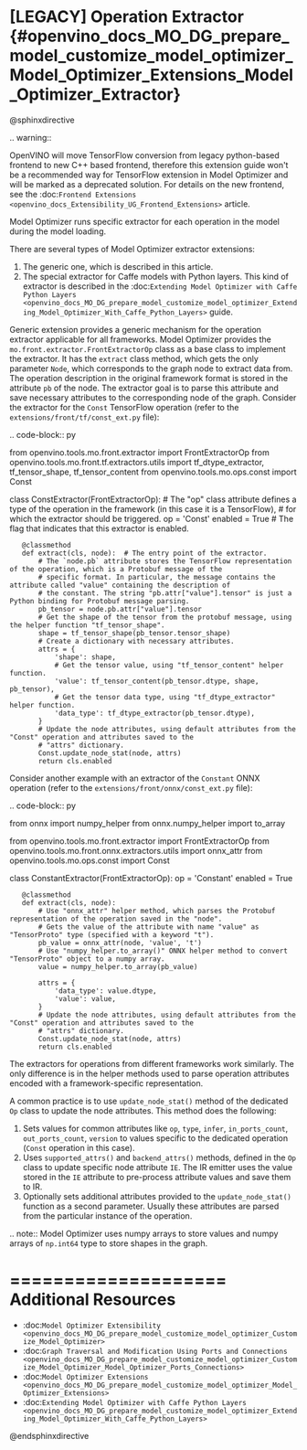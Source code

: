 # [LEGACY] Operation Extractor {#openvino_docs_MO_DG_prepare_model_customize_model_optimizer_Model_Optimizer_Extensions_Model_Optimizer_Extractor}

@sphinxdirective

.. warning::
   
   OpenVINO will move TensorFlow conversion from legacy python-based frontend to new C++ based frontend, therefore this extension guide won't be a recommended way for TensorFlow extension in Model Optimizer and will be marked as a deprecated solution. For details on the new frontend, see the :doc:`Frontend Extensions <openvino_docs_Extensibility_UG_Frontend_Extensions>` article.

Model Optimizer runs specific extractor for each operation in the model during the model loading.

There are several types of Model Optimizer extractor extensions:

1. The generic one, which is described in this article.
2. The special extractor for Caffe models with Python layers. This kind of extractor is described in the :doc:`Extending Model Optimizer with Caffe Python Layers <openvino_docs_MO_DG_prepare_model_customize_model_optimizer_Extending_Model_Optimizer_With_Caffe_Python_Layers>` guide.

Generic extension provides a generic mechanism for the operation extractor applicable for all frameworks. Model Optimizer provides the ``mo.front.extractor.FrontExtractorOp`` class as a base class to implement the extractor. It has the ``extract`` class method, which gets the only parameter ``Node``, which corresponds to the graph node to extract data from. The operation description in the original framework format is stored in the attribute ``pb`` of the node. The extractor goal is to parse this attribute and save necessary attributes to the corresponding node of the graph. Consider the extractor for the ``Const`` TensorFlow operation (refer to the ``extensions/front/tf/const_ext.py`` file):

.. code-block:: py

   from openvino.tools.mo.front.extractor import FrontExtractorOp
   from openvino.tools.mo.front.tf.extractors.utils import tf_dtype_extractor, tf_tensor_shape, tf_tensor_content
   from openvino.tools.mo.ops.const import Const
   
   
   class ConstExtractor(FrontExtractorOp):
       # The "op" class attribute defines a type of the operation in the framework (in this case it is a TensorFlow), 
       # for which the extractor should be triggered.
       op = 'Const'
       enabled = True  # The flag that indicates that this extractor is enabled.
   
       @classmethod
       def extract(cls, node):  # The entry point of the extractor.
           # The `node.pb` attribute stores the TensorFlow representation of the operation, which is a Protobuf message of the
           # specific format. In particular, the message contains the attribute called "value" containing the description of
           # the constant. The string "pb.attr["value"].tensor" is just a Python binding for Protobuf message parsing.
           pb_tensor = node.pb.attr["value"].tensor
           # Get the shape of the tensor from the protobuf message, using the helper function "tf_tensor_shape".
           shape = tf_tensor_shape(pb_tensor.tensor_shape)
           # Create a dictionary with necessary attributes.
           attrs = {
               'shape': shape,
               # Get the tensor value, using "tf_tensor_content" helper function.
               'value': tf_tensor_content(pb_tensor.dtype, shape, pb_tensor),
               # Get the tensor data type, using "tf_dtype_extractor" helper function.
               'data_type': tf_dtype_extractor(pb_tensor.dtype),
           }
           # Update the node attributes, using default attributes from the "Const" operation and attributes saved to the
           # "attrs" dictionary.
           Const.update_node_stat(node, attrs)
           return cls.enabled

Consider another example with an extractor of the ``Constant`` ONNX operation (refer to the ``extensions/front/onnx/const_ext.py`` file):

.. code-block:: py

   from onnx import numpy_helper
   from onnx.numpy_helper import to_array
   
   from openvino.tools.mo.front.extractor import FrontExtractorOp
   from openvino.tools.mo.front.onnx.extractors.utils import onnx_attr
   from openvino.tools.mo.ops.const import Const
   
   
   class ConstantExtractor(FrontExtractorOp):
       op = 'Constant'
       enabled = True
   
       @classmethod
       def extract(cls, node):
           # Use "onnx_attr" helper method, which parses the Protobuf representation of the operation saved in the "node".
           # Gets the value of the attribute with name "value" as "TensorProto" type (specified with a keyword "t").
           pb_value = onnx_attr(node, 'value', 't')
           # Use "numpy_helper.to_array()" ONNX helper method to convert "TensorProto" object to a numpy array.
           value = numpy_helper.to_array(pb_value)
   
           attrs = {
               'data_type': value.dtype,
               'value': value,
           }
           # Update the node attributes, using default attributes from the "Const" operation and attributes saved to the
           # "attrs" dictionary.
           Const.update_node_stat(node, attrs)
           return cls.enabled

The extractors for operations from different frameworks work similarly. The only difference is in the helper methods used to parse operation attributes encoded with a framework-specific representation.

A common practice is to use ``update_node_stat()`` method of the dedicated ``Op`` class to update the node attributes. This method does the following:

1. Sets values for common attributes like ``op``, ``type``, ``infer``, ``in_ports_count``, ``out_ports_count``, ``version`` to values specific to the dedicated operation (``Const`` operation in this case).
2. Uses ``supported_attrs()`` and ``backend_attrs()`` methods, defined in the ``Op`` class to update specific node attribute ``IE``. The IR emitter uses the value stored in the ``IE`` attribute to pre-process attribute values and save them to IR.
3. Optionally sets additional attributes provided to the ``update_node_stat()`` function as a second parameter. Usually these attributes are parsed from the particular instance of the operation.

.. note:: 
   Model Optimizer uses numpy arrays to store values and numpy arrays of ``np.int64`` type to store shapes in the graph.

====================
Additional Resources
====================

* :doc:`Model Optimizer Extensibility <openvino_docs_MO_DG_prepare_model_customize_model_optimizer_Customize_Model_Optimizer>`
* :doc:`Graph Traversal and Modification Using Ports and Connections <openvino_docs_MO_DG_prepare_model_customize_model_optimizer_Customize_Model_Optimizer_Model_Optimizer_Ports_Connections>`
* :doc:`Model Optimizer Extensions <openvino_docs_MO_DG_prepare_model_customize_model_optimizer_Model_Optimizer_Extensions>`
* :doc:`Extending Model Optimizer with Caffe Python Layers <openvino_docs_MO_DG_prepare_model_customize_model_optimizer_Extending_Model_Optimizer_With_Caffe_Python_Layers>`

@endsphinxdirective
